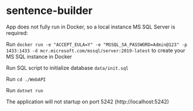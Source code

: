 # sentence-builder

App does not fully run in Docker, so a local instance MS SQL Server is required:

Run `docker run -e "ACCEPT_EULA=Y" -e "MSSQL_SA_PASSWORD=Admin@123" -p 1433:1433 -d mcr.microsoft.com/mssql/server:2019-latest` to create your MS SQL instance in Docker

Run SQL script to initialize database `data/init.sql`

Run `cd ./WebAPI`

Run `dotnet run`

The application will not startup on port 5242 (http://localhost:5242)

